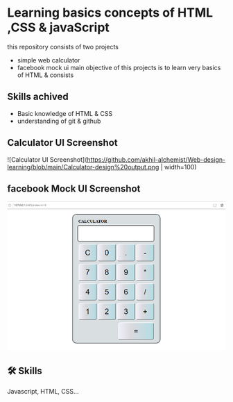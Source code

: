 
# Learning basics concepts of HTML ,CSS & javaScript

this repository consists of two projects 
- simple web calculator 
- facebook mock ui 
main objective of this projects is to learn very basics of HTML & consists


## Skills achived 

- Basic knowledge of HTML & CSS
- understanding of git & github 




## Calculator UI Screenshot

![Calculator UI Screenshot](https://github.com/akhil-alchemist/Web-design-learning/blob/main/Calculator-design%20output.png | width=100)


## facebook Mock UI Screenshot

![Calculator UI Screenshot](https://github.com/akhil-alchemist/Web-design-learning/blob/main/Calculator-design%20output.png)


## 🛠 Skills
Javascript, HTML, CSS...

